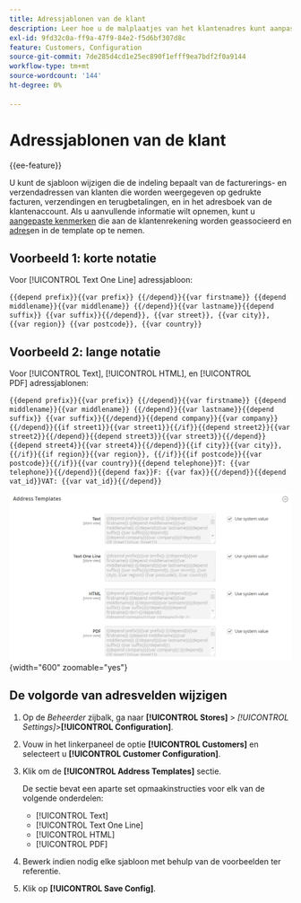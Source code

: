 ```yaml
---
title: Adressjablonen van de klant
description: Leer hoe u de malplaatjes van het klantenadres kunt aanpassen.
exl-id: 9fd32c0a-ff9a-47f9-84e2-f5d6bf307d8c
feature: Customers, Configuration
source-git-commit: 7de285d4cd1e25ec890f1efff9ea7bdf2f0a9144
workflow-type: tm+mt
source-wordcount: '144'
ht-degree: 0%

---
```


# Adressjablonen van de klant

{{ee-feature}}

U kunt de sjabloon wijzigen die de indeling bepaalt van de facturerings- en verzendadressen van klanten die worden weergegeven op gedrukte facturen, verzendingen en terugbetalingen, en in het adresboek van de klantenaccount. Als u aanvullende informatie wilt opnemen, kunt u [aangepaste kenmerken](attribute-properties.md) die aan de klantenrekening worden geassocieerd en [adres](address-attributes.md)en in de template op te nemen.

## Voorbeeld 1: korte notatie

Voor [!UICONTROL Text One Line] adressjabloon:

```text
{{depend prefix}}{{var prefix}} {{/depend}}{{var firstname}} {{depend middlename}}{{var middlename}} {{/depend}}{{var lastname}}{{depend suffix}} {{var suffix}}{{/depend}}, {{var street}}, {{var city}}, {{var region}} {{var postcode}}, {{var country}}
```

## Voorbeeld 2: lange notatie

Voor [!UICONTROL Text], [!UICONTROL HTML], en [!UICONTROL PDF] adressjablonen:

```text
{{depend prefix}}{{var prefix}} {{/depend}}{{var firstname}} {{depend middlename}}{{var middlename}} {{/depend}}{{var lastname}}{{depend suffix}} {{var suffix}}{{/depend}}{{depend company}}{{var company}}{{/depend}}{{if street1}}{{var street1}}{{/if}}{{depend street2}}{{var street2}}{{/depend}}{{depend street3}}{{var street3}}{{/depend}}{{depend street4}}{{var street4}}{{/depend}}{{if city}}{{var city}},  {{/if}}{{if region}}{{var region}}, {{/if}}{{if postcode}}{{var postcode}}{{/if}}{{var country}}{{depend telephone}}T: {{var telephone}}{{/depend}}{{depend fax}}F: {{var fax}}{{/depend}}{{depend vat_id}}VAT: {{var vat_id}}{{/depend}}
```

![Adressjablonen van de klant](../configuration-reference/customers/assets/customer-configuration-address-templates.png){width="600" zoomable="yes"}

## De volgorde van adresvelden wijzigen

1. Op de _Beheerder_ zijbalk, ga naar **[!UICONTROL Stores]** > _[!UICONTROL Settings]_>**[!UICONTROL Configuration]**.

1. Vouw in het linkerpaneel de optie **[!UICONTROL Customers]** en selecteert u **[!UICONTROL Customer Configuration]**.

1. Klik om de **[!UICONTROL Address Templates]** sectie.

   De sectie bevat een aparte set opmaakinstructies voor elk van de volgende onderdelen:

   - [!UICONTROL Text]
   - [!UICONTROL Text One Line]
   - [!UICONTROL HTML]
   - [!UICONTROL PDF]

1. Bewerk indien nodig elke sjabloon met behulp van de voorbeelden ter referentie.

1. Klik op **[!UICONTROL Save Config]**.
